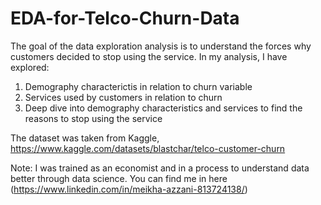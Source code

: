 # EDA-for-Telco-Churn-Data

The goal of the data exploration analysis is to understand the forces why customers decided to stop using the service. In my analysis, I have explored:
1. Demography characterictis in relation to churn variable
2. Services used by customers in relation to churn
3. Deep dive into demography characteristics and services to find the reasons to stop using the service

The dataset was taken from Kaggle, https://www.kaggle.com/datasets/blastchar/telco-customer-churn

Note: I was trained as an economist and in a process to understand data better through data science. You can find me in here (https://www.linkedin.com/in/meikha-azzani-813724138/)
